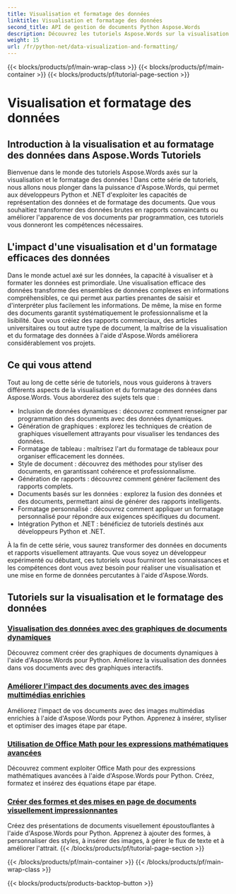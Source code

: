 ```yaml
---
title: Visualisation et formatage des données
linktitle: Visualisation et formatage des données
second_title: API de gestion de documents Python Aspose.Words
description: Découvrez les tutoriels Aspose.Words sur la visualisation et la mise en forme des données en Python et .NET. Apprenez à présenter efficacement vos données, à créer des rapports époustouflants et à formater des documents par programmation.
weight: 15
url: /fr/python-net/data-visualization-and-formatting/
---
```


{{< blocks/products/pf/main-wrap-class >}}
{{< blocks/products/pf/main-container >}}
{{< blocks/products/pf/tutorial-page-section >}}

# Visualisation et formatage des données


## Introduction à la visualisation et au formatage des données dans Aspose.Words Tutoriels

Bienvenue dans le monde des tutoriels Aspose.Words axés sur la visualisation et le formatage des données ! Dans cette série de tutoriels, nous allons nous plonger dans la puissance d'Aspose.Words, qui permet aux développeurs Python et .NET d'exploiter les capacités de représentation des données et de formatage des documents. Que vous souhaitiez transformer des données brutes en rapports convaincants ou améliorer l'apparence de vos documents par programmation, ces tutoriels vous donneront les compétences nécessaires.

## L'impact d'une visualisation et d'un formatage efficaces des données

Dans le monde actuel axé sur les données, la capacité à visualiser et à formater les données est primordiale. Une visualisation efficace des données transforme des ensembles de données complexes en informations compréhensibles, ce qui permet aux parties prenantes de saisir et d'interpréter plus facilement les informations. De même, la mise en forme des documents garantit systématiquement le professionnalisme et la lisibilité. Que vous créiez des rapports commerciaux, des articles universitaires ou tout autre type de document, la maîtrise de la visualisation et du formatage des données à l'aide d'Aspose.Words améliorera considérablement vos projets.

## Ce qui vous attend

Tout au long de cette série de tutoriels, nous vous guiderons à travers différents aspects de la visualisation et du formatage des données dans Aspose.Words. Vous aborderez des sujets tels que :

- Inclusion de données dynamiques : découvrez comment renseigner par programmation des documents avec des données dynamiques.
- Génération de graphiques : explorez les techniques de création de graphiques visuellement attrayants pour visualiser les tendances des données.
- Formatage de tableau : maîtrisez l'art du formatage de tableaux pour organiser efficacement les données.
- Style de document : découvrez des méthodes pour styliser des documents, en garantissant cohérence et professionnalisme.
- Génération de rapports : découvrez comment générer facilement des rapports complets.
- Documents basés sur les données : explorez la fusion des données et des documents, permettant ainsi de générer des rapports intelligents.
- Formatage personnalisé : découvrez comment appliquer un formatage personnalisé pour répondre aux exigences spécifiques du document.
- Intégration Python et .NET : bénéficiez de tutoriels destinés aux développeurs Python et .NET.

À la fin de cette série, vous saurez transformer des données en documents et rapports visuellement attrayants. Que vous soyez un développeur expérimenté ou débutant, ces tutoriels vous fourniront les connaissances et les compétences dont vous avez besoin pour réaliser une visualisation et une mise en forme de données percutantes à l'aide d'Aspose.Words.

## Tutoriels sur la visualisation et le formatage des données
### [Visualisation des données avec des graphiques de documents dynamiques](./visualize-data-document-charts/)
Découvrez comment créer des graphiques de documents dynamiques à l'aide d'Aspose.Words pour Python. Améliorez la visualisation des données dans vos documents avec des graphiques interactifs.
### [Améliorer l'impact des documents avec des images multimédias enrichies](./document-images/)
Améliorez l'impact de vos documents avec des images multimédias enrichies à l'aide d'Aspose.Words pour Python. Apprenez à insérer, styliser et optimiser des images étape par étape.
### [Utilisation de Office Math pour les expressions mathématiques avancées](./office-math-documents/)
Découvrez comment exploiter Office Math pour des expressions mathématiques avancées à l'aide d'Aspose.Words pour Python. Créez, formatez et insérez des équations étape par étape.
### [Créer des formes et des mises en page de documents visuellement impressionnantes](./document-shape-handling-formatting/)
Créez des présentations de documents visuellement époustouflantes à l'aide d'Aspose.Words pour Python. Apprenez à ajouter des formes, à personnaliser des styles, à insérer des images, à gérer le flux de texte et à améliorer l'attrait.
{{< /blocks/products/pf/tutorial-page-section >}}

{{< /blocks/products/pf/main-container >}}
{{< /blocks/products/pf/main-wrap-class >}}

{{< blocks/products/products-backtop-button >}}
